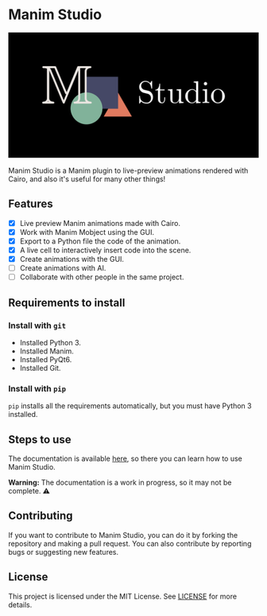 # Manim Studio

![Manim Studio](https://raw.githubusercontent.com/MathItYT/manim-studio/main/logo.png)

Manim Studio is a Manim plugin to live-preview animations rendered with Cairo, and also it's useful for many other things!

## Features
- [x] Live preview Manim animations made with Cairo.
- [x] Work with Manim Mobject using the GUI.
- [x] Export to a Python file the code of the animation.
- [x] A live cell to interactively insert code into the scene.
- [x] Create animations with the GUI.
- [ ] Create animations with AI.
- [ ] Collaborate with other people in the same project.

## Requirements to install
### Install with `git`
- Installed Python 3.
- Installed Manim.
- Installed PyQt6.
- Installed Git.

### Install with `pip`
`pip` installs all the requirements automatically, but you must have Python 3 installed.

## Steps to use
   The documentation is available [here](https://mathityt.github.io/manim-studio/), so there you can learn how to use Manim Studio.

   **Warning:** The documentation is a work in progress, so it may not be complete. ⚠️

## Contributing
If you want to contribute to Manim Studio, you can do it by forking the repository and making a pull request. You can also contribute by reporting bugs or suggesting new features.

## License
This project is licensed under the MIT License. See [LICENSE](LICENSE) for more details.
